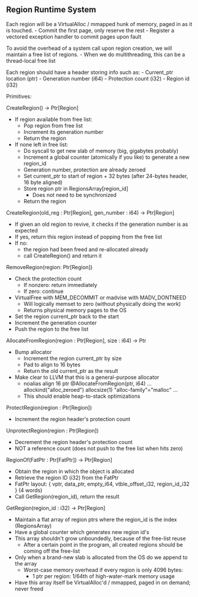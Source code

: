 ## Region Runtime System

Each region will be a VirtualAlloc / mmapped hunk of memory, paged in as it is touched.
	- Commit the first page, only reserve the rest
	- Register a vectored exception handler to commit pages upon fault

To avoid the overhead of a system call upon region creation, we will maintain a free list of regions.
	- When we do multithreading, this can be a thread-local free list

Each region should have a header storing info such as:
	- Current_ptr location (ptr)
	- Generation number (i64)
	- Protection count (i32)
	- Region id (i32)

Primitives:

CreateRegion() -> Ptr[Region]

- If region available from free list:
	- Pop region from free list
	- Increment its generation number
	- Return the region
- If none left in free list:
	- Do syscall to get new slab of memory (big, gigabytes probably)
	- Increment a global counter (atomically if you like) to generate a new region_id
	- Generation number, protection are already zeroed
	- Set current_ptr to start of region + 32 bytes (after 24-bytes header, 16 byte aligned)
	- Store region ptr in RegionsArray[region_id]
		- Does not need to be synchronized
	- Return the region

CreateRegion(old_reg : Ptr[Region], gen_number : i64) -> Ptr[Region]

- If given an old region to revive, it checks if the generation number is as expected
- If yes, return this region instead of popping from the free list
- If no:
	- the region had been freed and re-allocated already
	- call CreateRegion() and return it

RemoveRegion(region: Ptr[Region])

- Check the protection count
	- If nonzero: return immediately
	- If zero: continue
- VirtualFree with MEM_DECOMMIT or madvise with MADV_DONTNEED
	- Will logically memset to zero (without physically doing the work)
	- Returns physical memory pages to the OS
- Set the region current_ptr back to the start
- Increment the generation counter
- Push the region to the free list

AllocateFromRegion(region : Ptr[Region], size : i64) -> Ptr

- Bump allocator
	- Increment the region current_ptr by size
	- Pad to align to 16 bytes
	- Return the old current_ptr as the result
- Make clear to LLVM that this is a general-purpose allocator
	- noalias align 16 ptr @AllocateFromRegion(ptr, i64) ... allockind("alloc,zeroed") allocsize(1) "alloc-family"="malloc" ...
	- This should enable heap-to-stack optimizations

ProtectRegion(region : Ptr[Region])

- Increment the region header's protection count

UnprotectRegion(region : Ptr[Region])

- Decrement the region header's protection count
- NOT a reference count (does not push to the free list when hits zero)

RegionOf(FatPtr : Ptr[FatPtr]) -> Ptr[Region]

- Obtain the region in which the object is allocated
- Retrieve the region ID (i32) from the FatPtr
- FatPtr layout: { vptr, data_ptr, empty_i64, vtble_offset_i32, region_id_i32 } (4 words)
- Call GetRegion(region_id), return the result

GetRegion(region_id : i32) -> Ptr[Region]

- Maintain a flat array of region ptrs where the region_id is the index (RegionsArray)
- Have a global counter which generates new region id's
- This array shouldn't grow unboundedly, because of the free-list reuse
	- After a certain point in the program, all created regions should be coming off the free-list
- Only when a brand-new slab is allocated from the OS do we append to the array
	- Worst-case memory overhead if every region is only 4096 bytes:
		- 1 ptr per region: 1/64th of high-water-mark memory usage
- Have this array itself be VirtualAlloc'd / mmapped, paged in on demand; never freed